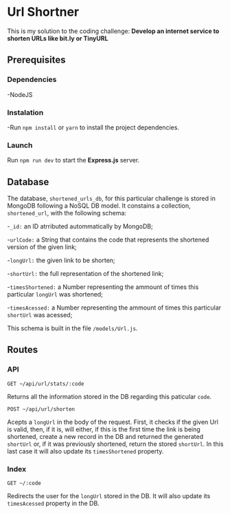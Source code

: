 # Url Shortner
This is my solution to the coding challenge: **Develop an internet service to shorten URLs like bit.ly or TinyURL**

## Prerequisites

### Dependencies
-NodeJS

### Instalation
-Run `npm install` or `yarn` to install the project dependencies.

### Launch
Run `npm run dev` to start the **Express.js** server.

## Database
The database, `shortened_urls_db`, for this particular challenge is stored in MongoDB following a NoSQL DB model.
It constains a collection, `shortened_url`, with the following schema:

-`_id:` an ID atrributed autommatically by MongoDB;

-`urlCode:` a String that contains the code that represents the shortened version of the given link;

-`longUrl:` the given link to be shorten;

-`shortUrl:` the full representation of the shortened link;

-`timesShortened:` a Number representing the ammount of times this particular `longUrl` was shortened;

-`timesAcessed:` a Number representing the ammount of times this particular `shortUrl` was acessed;

This schema is built in the file `/models/Url.js`.

## Routes

### API

``` 
GET ~/api/url/stats/:code
```
Returns all the information stored in the DB regarding this paticular `code`.

``` 
POST ~/api/url/shorten
```
Acepts a `longUrl` in the body of the request.
First, it checks if the given Url is valid, then, if it is, will either, if this is the first time the link is being shortened, create a new record in the DB and returned the generated `shortUrl` or, if it was previously shortened, return the stored `shortUrl`. In this last case it will also update its `timesShortened` property.

### Index

``` 
GET ~/:code
```
Redirects the user for the `longUrl` stored in the DB. It will also update its `timesAcessed` property in the DB.
